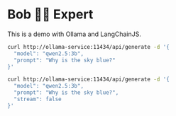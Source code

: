 # Bob 🍍🍕 Expert

This is a demo with Ollama and LangChainJS.

```bash
curl http://ollama-service:11434/api/generate -d '{
  "model": "qwen2.5:3b",
  "prompt": "Why is the sky blue?"
}'
```

```bash
curl http://ollama-service:11434/api/generate -d '{
  "model": "qwen2.5:3b",
  "prompt": "Why is the sky blue?",
  "stream": false
}'
```
